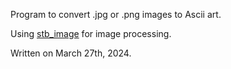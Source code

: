 Program to convert .jpg or .png images to Ascii art. 

Using [stb_image](https://github.com/nothings/stb) for image processing. 

Written on March 27th, 2024. 
